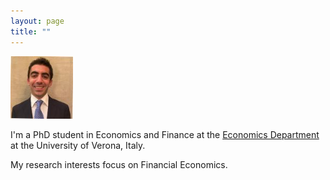```yaml
---
layout: page
title: ""
---
```


<img src="foto Linkedin copia 2.jpg" width="100"/>

I'm a PhD student in Economics and Finance at the [Economics Department](https://www.dse.univr.it) at the University of Verona, Italy. 

My research interests focus on Financial Economics.

